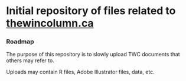 # Initial repository of files related to <a href="https://www.thewincolumn.ca/">thewincolumn.ca</a>

### Roadmap

The purpose of this repository is to slowly upload TWC documents that others may refer to.

Uploads may contain R files, Adobe Illustrator files, data, etc.
